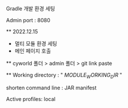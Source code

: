 Gradle 개발 환경 세팅

Admin port : 8080 

** 2022.12.15 
- 멀티 모듈 환경 세팅
- 메인 페이지 호출

**
cyworld 폴더 > admin 폴더 > git link paste

**
Working directory : " $MODULE_WORKING_DIR$ "

shorten command line : JAR manifest

Active profiles: local

